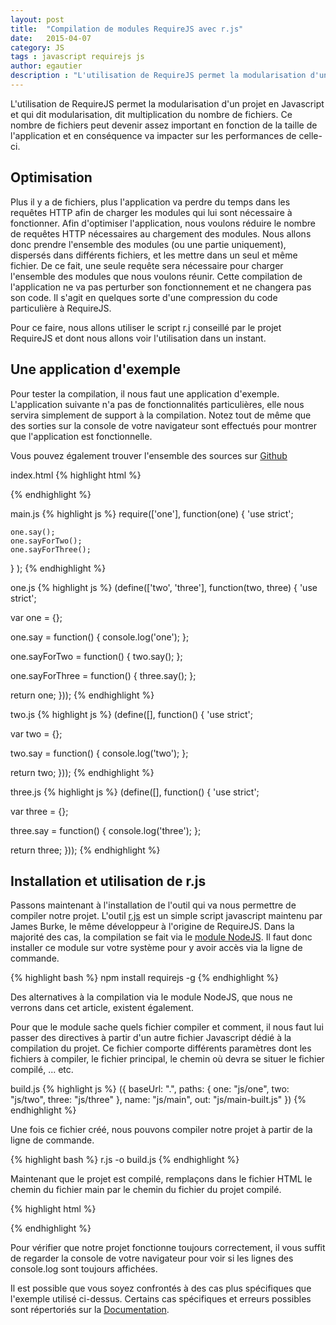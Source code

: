 ```yaml
---
layout: post
title:  "Compilation de modules RequireJS avec r.js"
date:   2015-04-07
category: JS
tags : javascript requirejs js
author: egautier
description : "L'utilisation de RequireJS permet la modularisation d'un projet en Javascript et qui dit modularisation, dit multiplication du nombre de fichiers. Ce nombre de fichiers peut devenir assez important en fonction de la taille de l'application et en conséquence va impacter sur les performances de celle-ci."
---
```


L'utilisation de RequireJS permet la modularisation d'un projet en Javascript et qui dit modularisation, dit multiplication du nombre de fichiers. Ce nombre de fichiers peut devenir assez important en fonction de la taille de l'application et en conséquence va impacter sur les performances de celle-ci.

## Optimisation
Plus il y a de fichiers, plus l'application va perdre du temps dans les requêtes HTTP afin de charger les modules qui lui sont nécessaire à fonctionner. Afin d'optimiser l'application, nous voulons réduire le nombre de requêtes HTTP nécessaires au chargement des modules. Nous allons donc prendre l'ensemble des modules (ou une partie uniquement), dispersés dans différents fichiers, et les mettre dans un seul et même fichier. De ce fait, une seule requête sera nécessaire pour charger l'ensemble des modules que nous voulons réunir. Cette compilation de l'application ne va pas perturber son fonctionnement et ne changera pas son code. Il s'agit en quelques sorte d'une compression du code particulière à RequireJS.

 Pour ce faire, nous allons utiliser le script r.j conseillé par le projet RequireJS et dont nous allons voir l'utilisation dans un instant.

## Une application d'exemple
Pour tester la compilation, il nous faut une application d'exemple. L'application suivante n'a pas de fonctionnalités particulières, elle nous servira simplement de support à la compilation. Notez tout de même que des sorties sur la console de votre navigateur sont effectués pour montrer que l'application est fonctionnelle.

Vous pouvez également trouver l'ensemble des sources sur [Github](https://github.com/emmanuelgautier/requirejs-compilation-r-tutorial)



index.html
{% highlight html %}
<!DOCTYPE html>
<html lang="en">
<head>
	<meta charset="UTF-8">
	<script type="text/javascript">
	var require = {
		baseUrl: "js/"
	};
	</script>
	<script type="text/javascript" src="js/require.js" data-main="main"></script>
	<title>Document</title>
</head>
<body>

</body>
</html>
{% endhighlight %}

main.js
{% highlight js %}
require(['one'], function(one) {
    'use strict';

    one.say();
    one.sayForTwo();
    one.sayForThree();
  }
);
{% endhighlight %}

one.js
{% highlight js %}
(define(['two', 'three'], function(two, three) {
  'use strict';

  var one = {};

  one.say = function() {
    console.log('one');
  };

  one.sayForTwo = function() {
    two.say();
  };

  one.sayForThree = function() {
    three.say();
  };

  return one;
}));
{% endhighlight %}

two.js
{% highlight js %}
(define([], function() {
  'use strict';

  var two = {};

  two.say = function() {
    console.log('two');
  };

  return two;
}));
{% endhighlight %}

three.js
{% highlight js %}
(define([], function() {
  'use strict';

  var three = {};

  three.say = function() {
    console.log('three');
  };

  return three;
}));
{% endhighlight %}

## Installation et utilisation de r.js
Passons maintenant à l'installation de l'outil qui va nous permettre de compiler notre projet. L'outil [r.js](https://github.com/jrburke/r.js/) est un simple script javascript maintenu par James Burke, le même développeur à l'origine de RequireJS. Dans la majorité des cas, la compilation se fait via le [module NodeJS](https://www.npmjs.com/package/requirejs). Il faut donc installer ce module sur votre système pour y avoir accès via la ligne de commande.

{% highlight bash %}
npm install requirejs -g
{% endhighlight %}

Des alternatives à la compilation via le module NodeJS, que nous ne verrons dans cet article, existent également.

Pour que le module sache quels fichier compiler et comment, il nous faut lui passer des directives à partir d'un autre fichier Javascript dédié à la compilation du projet. Ce fichier comporte différents paramètres dont les fichiers à compiler, le fichier principal, le chemin où devra se situer le fichier compilé, ... etc.

build.js
{% highlight js %}
({
    baseUrl: ".",
    paths: {
        one: "js/one",
        two: "js/two",
        three: "js/three"
    },
    name: "js/main",
    out: "js/main-built.js"
})
{% endhighlight %}

Une fois ce fichier créé, nous pouvons compiler notre projet à partir de la ligne de commande.

{% highlight bash %}
r.js -o build.js
{% endhighlight %}

Maintenant que le projet est compilé, remplaçons dans le fichier HTML le chemin du fichier main par le chemin du fichier du projet compilé.

{% highlight html %}
<script type="text/javascript" src="js/require.js" data-main="main-built"></script>
{% endhighlight %}

Pour vérifier que notre projet fonctionne toujours correctement, il vous suffit de regarder la console de votre navigateur pour voir si les lignes des console.log sont toujours affichées.

Il est possible que vous soyez confrontés à des cas plus spécifiques que l'exemple utilisé ci-dessus. Certains cas spécifiques et erreurs possibles sont répertoriés sur la [Documentation](http://requirejs.org/docs/optimization.html).
